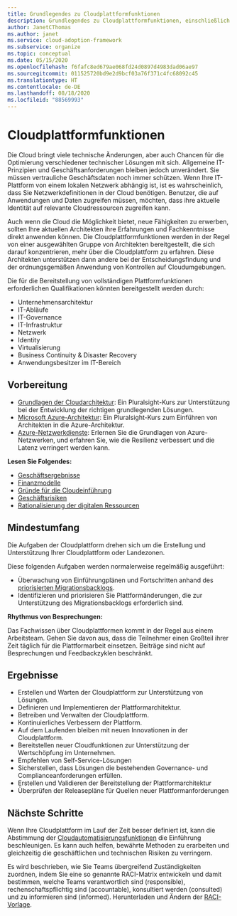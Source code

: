 ```yaml
---
title: Grundlegendes zu Cloudplattformfunktionen
description: Grundlegendes zu Cloudplattformfunktionen, einschließlich der Quelle, des Umfangs und der Ergebnisse.
author: JanetCThomas
ms.author: janet
ms.service: cloud-adoption-framework
ms.subservice: organize
ms.topic: conceptual
ms.date: 05/15/2020
ms.openlocfilehash: f6fafc8ed679ae068fd24d0897d4983dad06ae97
ms.sourcegitcommit: 011525720bd9e2d9bcf03a76f371c4fc68092c45
ms.translationtype: HT
ms.contentlocale: de-DE
ms.lasthandoff: 08/18/2020
ms.locfileid: "88569993"
---
```

# <a name="cloud-platform-functions"></a>Cloudplattformfunktionen

Die Cloud bringt viele technische Änderungen, aber auch Chancen für die Optimierung verschiedener technischer Lösungen mit sich. Allgemeine IT-Prinzipien und Geschäftsanforderungen bleiben jedoch unverändert. Sie müssen vertrauliche Geschäftsdaten noch immer schützen. Wenn Ihre IT-Plattform von einem lokalen Netzwerk abhängig ist, ist es wahrscheinlich, dass Sie Netzwerkdefinitionen in der Cloud benötigen. Benutzer, die auf Anwendungen und Daten zugreifen müssen, möchten, dass ihre aktuelle Identität auf relevante Cloudressourcen zugreifen kann.

Auch wenn die Cloud die Möglichkeit bietet, neue Fähigkeiten zu erwerben, sollten Ihre aktuellen Architekten ihre Erfahrungen und Fachkenntnisse direkt anwenden können. Die Cloudplattformfunktionen werden in der Regel von einer ausgewählten Gruppe von Architekten bereitgestellt, die sich darauf konzentrieren, mehr über die Cloudplattform zu erfahren. Diese Architekten unterstützen dann andere bei der Entscheidungsfindung und der ordnungsgemäßen Anwendung von Kontrollen auf Cloudumgebungen.

Die für die Bereitstellung von vollständigen Plattformfunktionen erforderlichen Qualifikationen könnten bereitgestellt werden durch:

- Unternehmensarchitektur
- IT-Abläufe
- IT-Governance
- IT-Infrastruktur
- Netzwerk
- Identity
- Virtualisierung
- Business Continuity & Disaster Recovery
- Anwendungsbesitzer im IT-Bereich

## <a name="preparation"></a>Vorbereitung

- [Grundlagen der Cloudarchitektur](https://www.pluralsight.com/courses/cloud-architecture-foundations): Ein Pluralsight-Kurs zur Unterstützung bei der Entwicklung der richtigen grundlegenden Lösungen.
- [Microsoft Azure-Architektur](https://www.pluralsight.com/courses/cloud-architecture-foundations): Ein Pluralsight-Kurs zum Einführen von Architekten in die Azure-Architektur.
- [Azure-Netzwerkdienste](/learn/modules/intro-to-azure-networking): Erlernen Sie die Grundlagen von Azure-Netzwerken, und erfahren Sie, wie die Resilienz verbessert und die Latenz verringert werden kann.

**Lesen Sie Folgendes:**

- [Geschäftsergebnisse](../strategy/business-outcomes/index.md)
- [Finanzmodelle](../strategy/financial-models.md)
- [Gründe für die Cloudeinführung](../strategy/motivations.md)
- [Geschäftsrisiken](../govern/policy-compliance/risk-tolerance.md)
- [Rationalisierung der digitalen Ressourcen](../digital-estate/index.md)

## <a name="minimum-scope"></a>Mindestumfang

Die Aufgaben der Cloudplattform drehen sich um die Erstellung und Unterstützung Ihrer Cloudplattform oder Landezonen.

Diese folgenden Aufgaben werden normalerweise regelmäßig ausgeführt:

- Überwachung von Einführungplänen und Fortschritten anhand des [priorisierten Migrationsbacklogs](../migrate/migration-considerations/assess/release-iteration-backlog.md).
- Identifizieren und priorisieren Sie Plattformänderungen, die zur Unterstützung des Migrationsbacklogs erforderlich sind.

**Rhythmus von Besprechungen:**

Das Fachwissen über Cloudplattformen kommt in der Regel aus einem Arbeitsteam. Gehen Sie davon aus, dass die Teilnehmer einen Großteil ihrer Zeit täglich für die Plattformarbeit einsetzen. Beiträge sind nicht auf Besprechungen und Feedbackzyklen beschränkt.

## <a name="deliverables"></a>Ergebnisse

- Erstellen und Warten der Cloudplattform zur Unterstützung von Lösungen.
- Definieren und Implementieren der Plattformarchitektur.
- Betreiben und Verwalten der Cloudplattform.
- Kontinuierliches Verbessern der Plattform.
- Auf dem Laufenden bleiben mit neuen Innovationen in der Cloudplattform.
- Bereitstellen neuer Cloudfunktionen zur Unterstützung der Wertschöpfung im Unternehmen.
- Empfehlen von Self-Service-Lösungen
- Sicherstellen, dass Lösungen die bestehenden Governance- und Complianceanforderungen erfüllen.
- Erstellen und Validieren der Bereitstellung der Plattformarchitektur
- Überprüfen der Releasepläne für Quellen neuer Plattformanforderungen

## <a name="next-steps"></a>Nächste Schritte

Wenn Ihre Cloudplattform im Lauf der Zeit besser definiert ist, kann die Abstimmung der [Cloudautomatisierungsfunktionen](./cloud-automation.md) die Einführung beschleunigen. Es kann auch helfen, bewährte Methoden zu erarbeiten und gleichzeitig die geschäftlichen und technischen Risiken zu verringern.

Es wird beschrieben, wie Sie Teams übergreifend Zuständigkeiten zuordnen, indem Sie eine so genannte RACI-Matrix entwickeln und damit bestimmen, welche Teams verantwortlich sind (responsible), rechenschaftspflichtig sind (accountable), konsultiert werden (consulted) und zu informieren sind (informed). Herunterladen und Ändern der [RACI-Vorlage](https://raw.githubusercontent.com/microsoft/CloudAdoptionFramework/master/organize/raci-template.xlsx).

